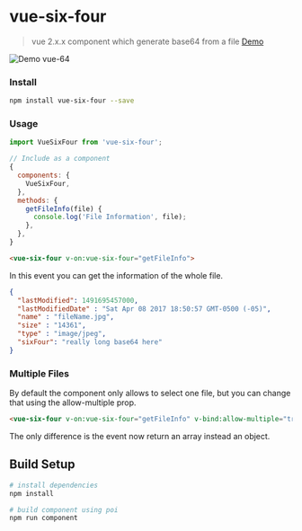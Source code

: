 # vue-six-four

> vue 2.x.x component which generate base64 from a file [Demo](https://codesandbox.io/s/94nzlkwn1o)

![Demo vue-64](https://user-images.githubusercontent.com/461124/31588306-7eb461fc-b1b5-11e7-96ab-27fe12905330.png)

### Install

```bash
npm install vue-six-four --save
```

### Usage

```js
import VueSixFour from 'vue-six-four';
```

```js
// Include as a component
{
  components: {
    VueSixFour,
  },
  methods: {
    getFileInfo(file) {
      console.log('File Information', file);
    },
  },
}

```

```html
<vue-six-four v-on:vue-six-four="getFileInfo">
```

In this event you can get the information of the whole file.

```json
{
  "lastModified": 1491695457000,
  "lastModifiedDate" : "Sat Apr 08 2017 18:50:57 GMT-0500 (-05)",
  "name" : "fileName.jpg",
  "size" : "14361",
  "type" : "image/jpeg",
  "sixFour": "really long base64 here"
}
```

### Multiple Files

By default the component only allows to select one file, but you can change that using the allow-multiple
prop.

```html
<vue-six-four v-on:vue-six-four="getFileInfo" v-bind:allow-multiple="true">
```

The only difference is the event now return an array instead an object.

## Build Setup

``` bash
# install dependencies
npm install

# build component using poi
npm run component

```
